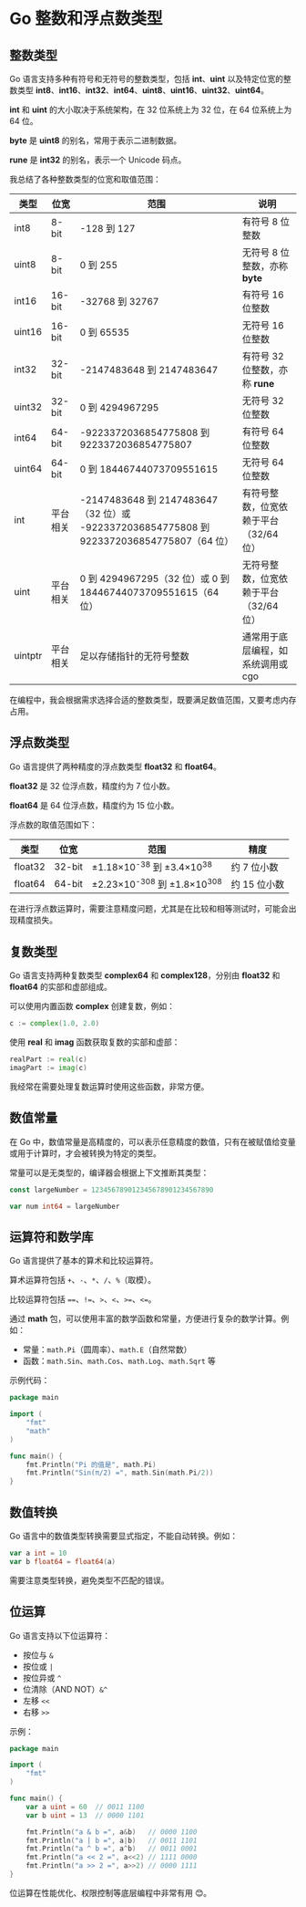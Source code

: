 # Go 整数和浮点数类型

## 整数类型

Go 语言支持多种有符号和无符号的整数类型，包括 **int**、**uint** 以及特定位宽的整数类型 **int8**、**int16**、**int32**、**int64**、**uint8**、**uint16**、**uint32**、**uint64**。

**int** 和 **uint** 的大小取决于系统架构，在 32 位系统上为 32 位，在 64 位系统上为 64 位。

**byte** 是 **uint8** 的别名，常用于表示二进制数据。

**rune** 是 **int32** 的别名，表示一个 Unicode 码点。

我总结了各种整数类型的位宽和取值范围：

| 类型    | 位宽     | 范围                                                                                      | 说明                                   |
| ------- | -------- | ----------------------------------------------------------------------------------------- | -------------------------------------- |
| int8    | 8-bit    | -128 到 127                                                                               | 有符号 8 位整数                        |
| uint8   | 8-bit    | 0 到 255                                                                                  | 无符号 8 位整数，亦称 **byte**         |
| int16   | 16-bit   | -32768 到 32767                                                                           | 有符号 16 位整数                       |
| uint16  | 16-bit   | 0 到 65535                                                                                | 无符号 16 位整数                       |
| int32   | 32-bit   | -2147483648 到 2147483647                                                                 | 有符号 32 位整数，亦称 **rune**        |
| uint32  | 32-bit   | 0 到 4294967295                                                                           | 无符号 32 位整数                       |
| int64   | 64-bit   | -9223372036854775808 到 9223372036854775807                                               | 有符号 64 位整数                       |
| uint64  | 64-bit   | 0 到 18446744073709551615                                                                 | 无符号 64 位整数                       |
| int     | 平台相关 | -2147483648 到 2147483647（32 位）或 -9223372036854775808 到 9223372036854775807（64 位） | 有符号整数，位宽依赖于平台（32/64 位） |
| uint    | 平台相关 | 0 到 4294967295（32 位）或 0 到 18446744073709551615（64 位）                             | 无符号整数，位宽依赖于平台（32/64 位） |
| uintptr | 平台相关 | 足以存储指针的无符号整数                                                                  | 通常用于底层编程，如系统调用或 cgo     |

在编程中，我会根据需求选择合适的整数类型，既要满足数值范围，又要考虑内存占用。

## 浮点数类型

Go 语言提供了两种精度的浮点数类型 **float32** 和 **float64**。

**float32** 是 32 位浮点数，精度约为 7 位小数。

**float64** 是 64 位浮点数，精度约为 15 位小数。

浮点数的取值范围如下：

| 类型    | 位宽   | 范围                                             | 精度         |
| ------- | ------ | ------------------------------------------------ | ------------ |
| float32 | 32-bit | ±1.18×10<sup>-38</sup> 到 ±3.4×10<sup>38</sup>   | 约 7 位小数  |
| float64 | 64-bit | ±2.23×10<sup>-308</sup> 到 ±1.8×10<sup>308</sup> | 约 15 位小数 |

在进行浮点数运算时，需要注意精度问题，尤其是在比较和相等测试时，可能会出现精度损失。

## 复数类型

Go 语言支持两种复数类型 **complex64** 和 **complex128**，分别由 **float32** 和 **float64** 的实部和虚部组成。

可以使用内置函数 **complex** 创建复数，例如：

```go
c := complex(1.0, 2.0)
```

使用 **real** 和 **imag** 函数获取复数的实部和虚部：

```go
realPart := real(c)
imagPart := imag(c)
```

我经常在需要处理复数运算时使用这些函数，非常方便。

## 数值常量

在 Go 中，数值常量是高精度的，可以表示任意精度的数值，只有在被赋值给变量或用于计算时，才会被转换为特定的类型。

常量可以是无类型的，编译器会根据上下文推断其类型：

```go
const largeNumber = 123456789012345678901234567890

var num int64 = largeNumber
```

## 运算符和数学库

Go 语言提供了基本的算术和比较运算符。

算术运算符包括 `+`、`-`、`*`、`/`、`%`（取模）。

比较运算符包括 `==`、`!=`、`>`、`<`、`>=`、`<=`。

通过 **math** 包，可以使用丰富的数学函数和常量，方便进行复杂的数学计算。例如：

- 常量：`math.Pi`（圆周率）、`math.E`（自然常数）
- 函数：`math.Sin`、`math.Cos`、`math.Log`、`math.Sqrt` 等

示例代码：

```go
package main

import (
    "fmt"
    "math"
)

func main() {
    fmt.Println("Pi 的值是", math.Pi)
    fmt.Println("Sin(π/2) =", math.Sin(math.Pi/2))
}
```

## 数值转换

Go 语言中的数值类型转换需要显式指定，不能自动转换。例如：

```go
var a int = 10
var b float64 = float64(a)
```

需要注意类型转换，避免类型不匹配的错误。

## 位运算

Go 语言支持以下位运算符：

- 按位与 `&`
- 按位或 `|`
- 按位异或 `^`
- 位清除（AND NOT）`&^`
- 左移 `<<`
- 右移 `>>`

示例：

```go
package main

import (
    "fmt"
)

func main() {
    var a uint = 60  // 0011 1100
    var b uint = 13  // 0000 1101

    fmt.Println("a & b =", a&b)   // 0000 1100
    fmt.Println("a | b =", a|b)   // 0011 1101
    fmt.Println("a ^ b =", a^b)   // 0011 0001
    fmt.Println("a << 2 =", a<<2) // 1111 0000
    fmt.Println("a >> 2 =", a>>2) // 0000 1111
}
```

位运算在性能优化、权限控制等底层编程中非常有用 😊。
